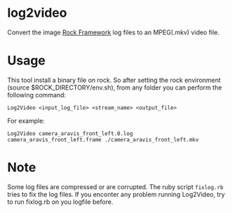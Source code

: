log2video
=============
Convert the image [Rock Framework](www.rock-robotics.org) log files to an MPEG(.mkv) video file.


Usage
=============
This tool install a binary file on rock. So after setting the rock environment (source $ROCK_DIRECTORY/env.sh), from any folder you can perform the following command:

```
Log2Video <input_log_file> <stream_name> <output_file>
```

For example:

```
Log2Video camera_aravis_front_left.0.log camera_aravis_front_left.frame ./camera_aravis_front_left.mkv
```

Note
==============
Some log files are compressed or are corrupted. The ruby script `fixlog.rb`
tries to fix the log files. If you enconter any problem running Log2Video, try
to run fixlog.rb on you logfile before.
